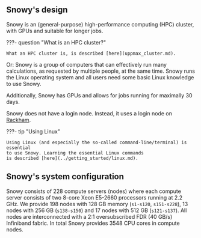 ## Snowy's design

Snowy is an (general-purpose) high-performance computing (HPC) cluster,
with GPUs and suitable for longer jobs.

???- question "What is an HPC cluster?"

    What an HPC cluster is, is described [here](uppmax_cluster.md).

Or: Snowy is a group of computers that can effectively run many calculations, 
as requested by multiple people, at the same time.
Snowy runs the Linux operating system and all users need some
basic Linux knowledge to use Snowy.

Additionally, Snowy has GPUs and allows for jobs running for maximally 30 days. 

Snowy does not have a login node. Instead, it uses a login node on [Rackham](rackham.md).

???- tip "Using Linux"

    Using Linux (and especially the so-called command-line/terminal) is essential
    to use Snowy. Learning the essential Linux commands 
    is described [here](../getting_started/linux.md).

## Snowy's system configuration

Snowy consists of 228 compute servers (nodes) where each compute server 
consists of two 8-core Xeon E5-2660 processors running at 2.2 GHz. 
We provide 198 nodes with 128 GB memory (`s1-s120`, `s151-s228`), 
13 nodes with 256 GB (`s138-s150`) and 17 nodes with 512 GB (`s121-s137`). 
All nodes are interconnected with a 2:1 
oversubscribed FDR (40 GB/s) Infiniband fabric. 
In total Snowy provides 3548 CPU cores in compute nodes.

